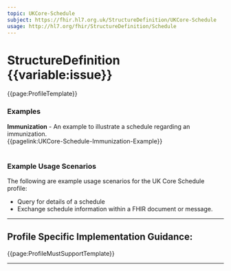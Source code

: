 ```yaml
---
topic: UKCore-Schedule
subject: https://fhir.hl7.org.uk/StructureDefinition/UKCore-Schedule
usage: http://hl7.org/fhir/StructureDefinition/Schedule
---
```

# StructureDefinition {{variable:issue}}

<nocheck>
{{page:ProfileTemplate}}

<div id="Examples" class="tabcontent">
  <h3>Examples</h3>
<b>Immunization</b> - An example to illustrate a schedule regarding an immunization.
<br>{{pagelink:UKCore-Schedule-Immunization-Example}}
<br><br>
</div>
</nocheck>

<div id="ProfileGuidance">

### Example Usage Scenarios ###
The following are example usage scenarios for the UK Core Schedule profile:
- Query for details of a schedule
- Exchange schedule information within a FHIR document or message.

<hr class="thickline">

## Profile Specific Implementation Guidance: ##

{{page:ProfileMustSupportTemplate}}

</div>

---
